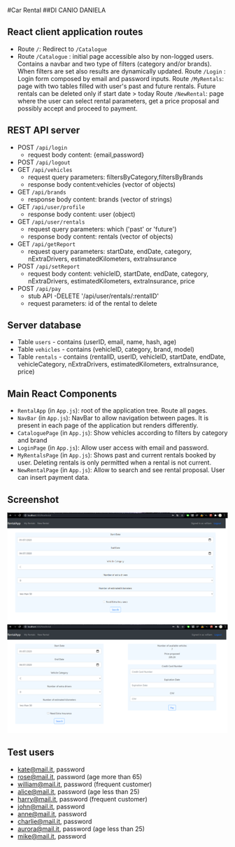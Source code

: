 #Car Rental
##DI CANIO DANIELA

## React client application routes

- Route `/`: Redirect to `/Catalogue` 
- Route `/Catalogue` : initial page accessible also by non-logged users. Contains a navbar and two type of filters (category and/or brands). When filters are set also results are dynamically updated.
Route `/Login` : Login form composed by email and password inputs.
Route `/MyRentals`: page with two tables filled with user's past and future rentals. Future rentals can be deleted only if start date > today
Route `/NewRental`: page where the user can select rental parameters, get a price proposal and possibly accept and proceed to payment.

## REST API server

- POST `/api/login`
  - request body content: {email,password}
- POST `/api/logout`
- GET `/api/vehicles`
  - request query parameters: filtersByCategory,filtersByBrands
  - response body content:vehicles (vector of objects)
- GET `/api/brands`
  - response body content: brands (vector of strings)
- GET `/api/user/profile`
  - response body content: user (object)
- GET `/api/user/rentals`
  - request query parameters: which ('past' or 'future')
  - response body content: rentals (vector of objects)
- GET `/api/getReport`
  - request query parameters: startDate, endDate, category, nExtraDrivers, estimatedKilometers, extraInsurance
- POST `/api/setReport`
  - request body content: vehicleID, startDate, endDate, category, nExtraDrivers, estimatedKilometers, extraInsurance, price
- POST `/api/pay`
  - stub API
-DELETE '/api/user/rentals/:rentalID'
  - request parameters: id of the rental to delete

## Server database

- Table `users` - contains (userID, email, name, hash, age)
- Table `vehicles` - contains (vehicleID, category, brand, model)
- Table `rentals` - contains (rentalID, userID, vehicleID, startDate, endDate, vehicleCategory, nExtraDrivers, estimatedKilometers, extraInsurance, price)

## Main React Components

- `RentalApp` (in `App.js`): root of the application tree. Route all pages.
- `NavBar` (in `App.js`): NavBar to allow navigation between pages. It is present in each page of the application but renders differently.
- `CataloguePage` (in `App.js`): Show vehicles according to filters by category and brand
- `LoginPage` (in `App.js`): Allow user access with email and password.
- `MyRentalsPage` (in `App.js`): Shows past and current rentals booked by user. Deleting rentals is only permitted when a rental is not current.
- `NewRentalPage` (in `App.js`): Allow to search and see rental proposal. User can insert payment data.



## Screenshot

![Configurator Screenshot](./Immagine1.png)
![Configurator Screenshot](./Immagine2.png)

## Test users

* kate@mail.it, password
* rose@mail.it, password (age more than 65)
* william@mail.it, password (frequent customer)
* alice@mail.it, password (age less than 25)
* harry@mail.it, password (frequent customer)
* john@mail.it, password
* anne@mail.it, password
* charlie@mail.it, password 
* aurora@mail.it, password (age less than 25)
* mike@mail.it, password 
